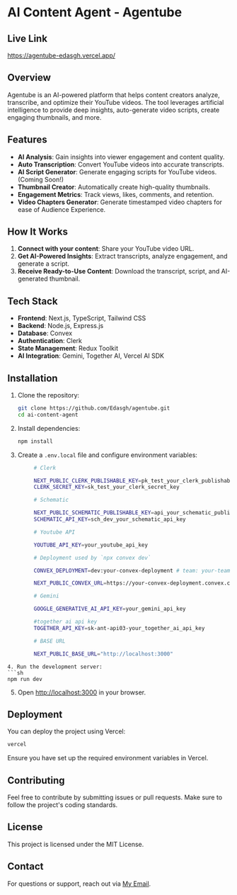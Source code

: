 # AI Content Agent - Agentube

## Live Link

https://agentube-edasgh.vercel.app/

## Overview

Agentube is an AI-powered platform that helps content creators analyze, transcribe, and optimize their YouTube videos. The tool leverages artificial intelligence to provide deep insights, auto-generate video scripts, create engaging thumbnails, and more.

## Features

- **AI Analysis**: Gain insights into viewer engagement and content quality.
- **Auto Transcription**: Convert YouTube videos into accurate transcripts.
- **AI Script Generator**: Generate engaging scripts for YouTube videos. (Coming Soon!)
- **Thumbnail Creator**: Automatically create high-quality thumbnails.
- **Engagement Metrics**: Track views, likes, comments, and retention.
- **Video Chapters Generator**: Generate timestamped video chapters for ease of Audience Experience.

## How It Works

1. **Connect with your content**: Share your YouTube video URL.
2. **Get AI-Powered Insights**: Extract transcripts, analyze engagement, and generate a script.
3. **Receive Ready-to-Use Content**: Download the transcript, script, and AI-generated thumbnail.

## Tech Stack

- **Frontend**: Next.js, TypeScript, Tailwind CSS
- **Backend**: Node.js, Express.js
- **Database**: Convex
- **Authentication**: Clerk
- **State Management**: Redux Toolkit
- **AI Integration**: Gemini, Together AI, Vercel AI SDK

## Installation

1. Clone the repository:
   ```sh
   git clone https://github.com/Edasgh/agentube.git
   cd ai-content-agent
   ```
2. Install dependencies:
   ```sh
   npm install
   ```
3. Create a `.env.local` file and configure environment variables:

   ```sh
        # Clerk

        NEXT_PUBLIC_CLERK_PUBLISHABLE_KEY=pk_test_your_clerk_publishable_key
        CLERK_SECRET_KEY=sk_test_your_clerk_secret_key

        # Schematic

        NEXT_PUBLIC_SCHEMATIC_PUBLISHABLE_KEY=api_your_schematic_publishable_key
        SCHEMATIC_API_KEY=sch_dev_your_schematic_api_key

        # Youtube API

        YOUTUBE_API_KEY=your_youtube_api_key

        # Deployment used by `npx convex dev`

        CONVEX_DEPLOYMENT=dev:your-convex-deployment # team: your-team, project: your-project

        NEXT_PUBLIC_CONVEX_URL=https://your-convex-deployment.convex.cloud

        # Gemini

        GOOGLE_GENERATIVE_AI_API_KEY=your_gemini_api_key

        #together ai api key
        TOGETHER_API_KEY=sk-ant-api03-your_together_ai_api_key

        # BASE URL

        NEXT_PUBLIC_BASE_URL="http://localhost:3000"
   ```

````
4. Run the development server:
```sh
npm run dev
````

5. Open [http://localhost:3000](http://localhost:3000) in your browser.

## Deployment

You can deploy the project using Vercel:

```sh
vercel
```

Ensure you have set up the required environment variables in Vercel.

## Contributing

Feel free to contribute by submitting issues or pull requests. Make sure to follow the project's coding standards.

## License

This project is licensed under the MIT License.

## Contact

For questions or support, reach out via [My Email](mailto:edas25564@gmail.com).
